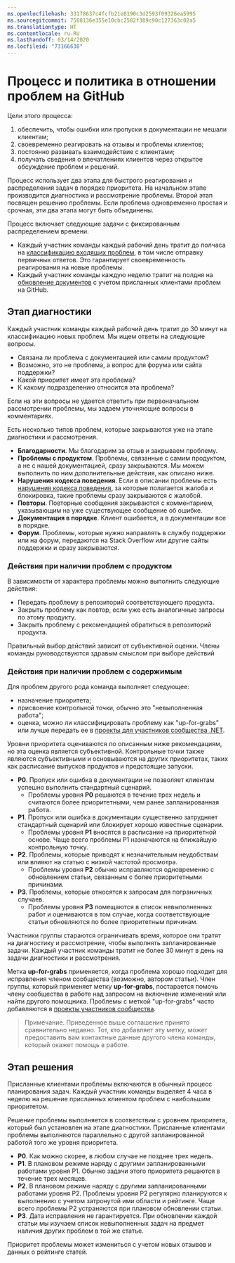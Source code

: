```yaml
---
ms.openlocfilehash: 33178637c4fcfb21e8190c3d2593f09326ea5995
ms.sourcegitcommit: 7588136e355e10cbc2582f389c90c127363c02a5
ms.translationtype: HT
ms.contentlocale: ru-RU
ms.lasthandoff: 03/14/2020
ms.locfileid: "73166638"
---
```

# <a name="github-issues-process-and-policy"></a>Процесс и политика в отношении проблем на GitHub

Цели этого процесса:

1. обеспечить, чтобы ошибки или пропуски в документации не мешали клиентам;
1. своевременно реагировать на отзывы и проблемы клиентов;
1. постоянно развивать взаимодействие с клиентами;
1. получать сведения о впечатлениях клиентов через открытое обсуждение проблем и решений.

Процесс использует два этапа для быстрого реагирования и распределения задач в порядке приоритета. На начальном этапе производится диагностика и рассмотрение проблемы. Второй этап посвящен решению проблемы. Если проблема одновременно простая и срочная, эти два этапа могут быть объединены.

Процесс включает следующие задачи с фиксированным распределением времени.

- Каждый участник команды каждый рабочий день тратит до полчаса на [классификацию входящих проблем](#diagnosis-phase), в том числе отправку первичных ответов. Это гарантирует своевременность реагирования на новые проблемы.
- Каждый участник команды каждую неделю тратит на полдня на [обновление документов](#resolution-phase) с учетом присланных клиентами проблем на GitHub.

## <a name="diagnosis-phase"></a>Этап диагностики

Каждый участник команды каждый рабочий день тратит до 30 минут на классификацию новых проблем. Мы ищем ответы на следующие вопросы.

- Связана ли проблема с документацией или самим продуктом?
- Возможно, это не проблема, а вопрос для форума или сайта поддержки?
- Какой приоритет имеет эта проблема?
- К какому подразделению относится эта проблема?

Если на эти вопросы не удается ответить при первоначальном рассмотрении проблемы, мы задаем уточняющие вопросы в комментариях.

Есть несколько типов проблем, которые закрываются уже на этапе диагностики и рассмотрения.

- **Благодарности**. Мы благодарим за отзыв и закрываем проблему.
- **Проблемы с продуктом**. Проблемы, связанные с самим продуктом, а не с нашей документацией, сразу закрываются. Мы можем выполнить по ним дополнительные действия, как описано ниже.
- **Нарушения кодекса поведения**. Если в описании проблемы есть [нарушения кодекса поведения](https://dotnetfoundation.org/code-of-conduct), за которые полагается жалоба и блокировка, такие проблемы сразу закрываются с жалобой.
- **Повторы**. Повторные сообщения закрываются с комментарием, указывающим на уже существующее сообщение об ошибке.
- **Документация в порядке**. Клиент ошибается, а в документации все в порядке.
- **Форум**. Проблемы, которые нужно направлять в службу поддержки или на форум, передаются на Stack Overflow или другие сайты поддержки и сразу закрываются.

### <a name="actions-on-product-issues"></a>Действия при наличии проблем с продуктом

В зависимости от характера проблемы можно выполнить следующие действия:

- Передать проблему в репозиторий соответствующего продукта.
- Закрыть проблему как повтор, если уже есть аналогичные запросы по этому продукту.
- Закрыть проблему с рекомендацией обратиться в репозиторий продукта.

Правильный выбор действий зависит от субъективной оценки. Члены команды руководствуются здравым смыслом при выборе действий

### <a name="actions-on-content-issues"></a>Действия при наличии проблем с содержимым

Для проблем другого рода команда выполняет следующее:

- назначение приоритета;
- присвоение контрольной точки, обычно это "невыполненная работа";
- оценка, можно ли классифицировать проблему как "up-for-grabs" или лучше передать ее в [проекты для участников сообщества .NET](https://github.com/dotnet/docs/projects/35).

Уровни приоритета оцениваются по описанным ниже рекомендациям, но эта оценка является субъективной. Контрольные точки также являются субъективными и основываются на других приоритетах, таких как расписание выпусков продуктов и предстоящие запуски.

- **P0**. Пропуск или ошибка в документации не позволяет клиентам успешно выполнить стандартный сценарий.
  - Проблемы уровня **P0** решаются в течение трех недель и считаются более приоритетными, чем ранее запланированная работа.
- **P1**. Пропуск или ошибка в документации существенно затрудняет стандартный сценарий или блокирует хорошо известные сценарии.
  - Проблемы уровня **P1** вносятся в расписание на приоритетной основе. Чаще всего проблемы P1 назначаются на ближайшую контрольную точку.
- **P2**. Проблемы, которые приводят к незначительным неудобствам или влияют на статью с низкой частотой просмотра.
  - Проблемы уровня **P2** обычно исправляются одновременно с обновлением статьи, связанным с более приоритетными причинами.
- **P3**. Проблемы, которые относятся к запросам для пограничных случаев.
  - Проблемы уровня **P3** помещаются в список невыполненных работ и оцениваются в том случае, когда соответствующие статьи обновляются по более приоритетным причинам.

Участники группы стараются ограничивать время, которое они тратят на диагностику и рассмотрение, чтобы выполнять запланированные задачи. Каждый участник команды тратит не более 30 минут в день на задачи диагностики и рассмотрения.

Метка **up-for-grabs** применяется, когда проблема хорошо подходит для исправления членом сообщества (возможно, автором статьи). Член группы, который применяет метку **up-for-grabs**, постарается помочь члену сообщества в работе над запросом на включение изменений или найти другого помощника. Проблемы с меткой "up-for-grabs" часто добавляются в [проекты участников сообщества](https://github.com/dotnet/docs/projects/35).

> Примечание. Приведенное выше соглашение принято сравнительно недавно. Тот, кто добавляет эту метку, может предоставить вам контактные данные другого члена команды, который окажет помощь в работе.

## <a name="resolution-phase"></a>Этап решения

Присланные клиентами проблемы включаются в обычный процесс планирования задач. Каждый участник команды выделяет 4 часа в неделю на решение присланных клиентом проблем с наибольшим приоритетом.

Решение проблемы выполняется в соответствии с уровнем приоритета, который был установлен на этапе диагностики. Присланные клиентами проблемы выполняются параллельно с другой запланированной работой того же уровня приоритета.

- **P0**. Как можно скорее, в любом случае не позднее трех недель.
- **P1**. В плановом режиме наряду с другими запланированными работами уровня P1. Обычно задачи этого приоритета решаются в течение трех месяцев.
- **P2**. В плановом режиме наряду с другими запланированными работами уровня P2. Проблемы уровня P2 регулярно планируются к выполнению с учетом затронутой ими области и рейтинге. Чаще всего проблемы P2 устраняются при плановом обновлении статьи.
- **P3**. Дата исправления не гарантируется. При обновлении каждой статьи мы изучаем список невыполненных задач на предмет наличия других проблем в той же статье.

Приоритет проблемы может измениться с учетом новых отзывов и данных о рейтинге статей.
